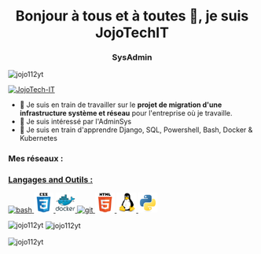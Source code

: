 <!---
Jojo112YT/Jojo112YT is a ✨ special ✨ repository because its `README.md` (this file) appears on your GitHub profile.
You can click the Preview link to take a look at your changes.
--->
<h1 align="center">Bonjour à tous et à toutes 👋, je suis JojoTechIT</h1>
<h3 align="center">SysAdmin</h3>

<p align="left"> <img src="https://komarev.com/ghpvc/?username=JojoTech-IT&label=Profile%20views&color=0e75b6&style=flat" alt="jojo112yt" /> </p>

<p align="left"> <a href="https://github.com/ryo-ma/github-profile-trophy"><img src="https://github-profile-trophy.vercel.app/?username=JojoTech-IT" alt="JojoTech-IT" /></a> </p>

- 🔭 Je suis en train de travailler sur le **projet de migration d'une infrastructure système et réseau** pour l'entreprise où je travaille.
- 👀 Je suis intéressé par l'AdminSys
- 🌱 Je suis en train d'apprendre Django, SQL, Powershell, Bash, Docker & Kubernetes

<h3 align="left"> Mes réseaux :</h3>
<p align="left"> <a href="jordan.ulmer.free.fr/" alt="site portfolio">
</p>

<h3 align="left">Langages and Outils :</h3>
<p align="left"> <a href="https://www.gnu.org/software/bash/" target="_blank" rel="noreferrer"> <img src="https://www.vectorlogo.zone/logos/gnu_bash/gnu_bash-icon.svg" alt="bash" width="40" height="40"/> </a> <a href="https://www.w3schools.com/css/" target="_blank" rel="noreferrer"> <img src="https://raw.githubusercontent.com/devicons/devicon/master/icons/css3/css3-original-wordmark.svg" alt="css3" width="40" height="40"/> </a> <a href="https://www.docker.com/" target="_blank" rel="noreferrer"> <img src="https://raw.githubusercontent.com/devicons/devicon/master/icons/docker/docker-original-wordmark.svg" alt="docker" width="40" height="40"/> </a> <a href="https://git-scm.com/" target="_blank" rel="noreferrer"> <img src="https://www.vectorlogo.zone/logos/git-scm/git-scm-icon.svg" alt="git" width="40" height="40"/> </a> <a href="https://www.w3.org/html/" target="_blank" rel="noreferrer"> <img src="https://raw.githubusercontent.com/devicons/devicon/master/icons/html5/html5-original-wordmark.svg" alt="html5" width="40" height="40"/> </a> <a href="https://www.linux.org/" target="_blank" rel="noreferrer"> <img src="https://raw.githubusercontent.com/devicons/devicon/master/icons/linux/linux-original.svg" alt="linux" width="40" height="40"/> </a> <a href="https://www.python.org" target="_blank" rel="noreferrer"> <img src="https://raw.githubusercontent.com/devicons/devicon/master/icons/python/python-original.svg" alt="python" width="40" height="40"/> </a> </p>

<p><img align="left" src="https://github-readme-stats.vercel.app/api/top-langs?username=JojoTech-IT&show_icons=true&locale=en&layout=compact" alt="jojo112yt" /></p>

<p>&nbsp;<img align="center" src="https://github-readme-stats.vercel.app/api?username=JojoTech-IT&show_icons=true&locale=en" alt="jojo112yt" /></p>

<p><img align="center" src="https://github-readme-streak-stats.herokuapp.com/?user=JojoTech-IT&" alt="jojo112yt" /></p>

